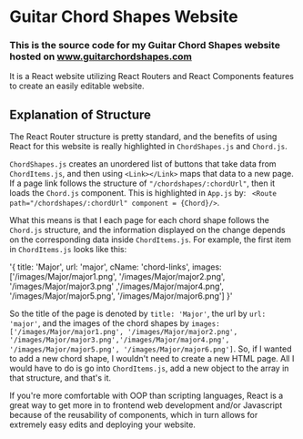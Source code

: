 # Guitar Chord Shapes Website

### This is the source code for my Guitar Chord Shapes website hosted on www.guitarchordshapes.com

It is a React website utilizing React Routers and React Components features to create an easily editable website.

## Explanation of Structure

The React Router structure is pretty standard, and the benefits of using React for this website is really highlighted in `ChordShapes.js` and `Chord.js`.

`ChordShapes.js` creates an unordered list of buttons that take data from `ChordItems.js`, and then using `<Link></Link>` maps that data to a new page. If a page link follows the structure of `"/chordshapes/:chordUrl"`, then it loads the `Chord.js` component. This is highlighted in `App.js` by: 
` <Route path="/chordshapes/:chordUrl" component = {Chord}/>`.

What this means is that I each page for each chord shape follows the `Chord.js` structure, and the information displayed on the change depends on the corresponding data inside `ChordItems.js`. For example, the first item in `ChordItems.js` looks like this: 

'{
        title: 'Major',
        url: 'major',
        cName: 'chord-links',
        images: ['/images/Major/major1.png', '/images/Major/major2.png', '/images/Major/major3.png'
    ,'/images/Major/major4.png', '/images/Major/major5.png', '/images/Major/major6.png']
    }'
    
So the title of the page is denoted by `title: 'Major'`, the url by `url: 'major'`, and the images of the chord shapes by `images: ['/images/Major/major1.png', '/images/Major/major2.png', '/images/Major/major3.png','/images/Major/major4.png', '/images/Major/major5.png', '/images/Major/major6.png']`. So, if I wanted to add a new chord shape, I wouldn't need to create a new HTML page. All I would have to do is go into `ChordItems.js`, add a new object to the array in that structure, and that's it.

If you're more comfortable with OOP than scripting languages, React is a great way to get more in to frontend web development and/or Javascript because of the reusability of components, which in turn allows for extremely easy edits and deploying your website.


